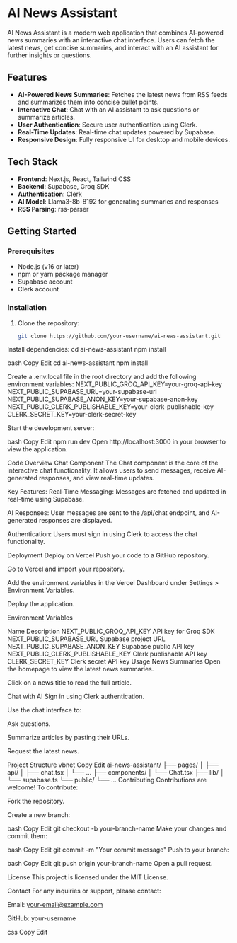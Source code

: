 # AI News Assistant

AI News Assistant is a modern web application that combines AI-powered news summaries with an interactive chat interface. Users can fetch the latest news, get concise summaries, and interact with an AI assistant for further insights or questions.

## Features
- **AI-Powered News Summaries**: Fetches the latest news from RSS feeds and summarizes them into concise bullet points.
- **Interactive Chat**: Chat with an AI assistant to ask questions or summarize articles.
- **User Authentication**: Secure user authentication using Clerk.
- **Real-Time Updates**: Real-time chat updates powered by Supabase.
- **Responsive Design**: Fully responsive UI for desktop and mobile devices.

## Tech Stack
- **Frontend**: Next.js, React, Tailwind CSS
- **Backend**: Supabase, Groq SDK
- **Authentication**: Clerk
- **AI Model**: Llama3-8b-8192 for generating summaries and responses
- **RSS Parsing**: rss-parser

## Getting Started

### Prerequisites
- Node.js (v16 or later)
- npm or yarn package manager
- Supabase account
- Clerk account

### Installation
1. Clone the repository:
   ```bash
   git clone https://github.com/your-username/ai-news-assistant.git
Install dependencies:
cd ai-news-assistant
npm install

bash
Copy
Edit
cd ai-news-assistant
npm install

Create a .env.local file in the root directory and add the following environment variables:
NEXT_PUBLIC_GROQ_API_KEY=your-groq-api-key
NEXT_PUBLIC_SUPABASE_URL=your-supabase-url
NEXT_PUBLIC_SUPABASE_ANON_KEY=your-supabase-anon-key
NEXT_PUBLIC_CLERK_PUBLISHABLE_KEY=your-clerk-publishable-key
CLERK_SECRET_KEY=your-clerk-secret-key

Start the development server:

bash
Copy
Edit
npm run dev
Open http://localhost:3000 in your browser to view the application.

Code Overview
Chat Component
The Chat component is the core of the interactive chat functionality. It allows users to send messages, receive AI-generated responses, and view real-time updates.

Key Features:
Real-Time Messaging: Messages are fetched and updated in real-time using Supabase.

AI Responses: User messages are sent to the /api/chat endpoint, and AI-generated responses are displayed.

Authentication: Users must sign in using Clerk to access the chat functionality.

Deployment
Deploy on Vercel
Push your code to a GitHub repository.

Go to Vercel and import your repository.

Add the environment variables in the Vercel Dashboard under Settings > Environment Variables.

Deploy the application.

Environment Variables

Name	Description
NEXT_PUBLIC_GROQ_API_KEY	API key for Groq SDK
NEXT_PUBLIC_SUPABASE_URL	Supabase project URL
NEXT_PUBLIC_SUPABASE_ANON_KEY	Supabase public API key
NEXT_PUBLIC_CLERK_PUBLISHABLE_KEY	Clerk publishable API key
CLERK_SECRET_KEY	Clerk secret API key
Usage
News Summaries
Open the homepage to view the latest news summaries.

Click on a news title to read the full article.

Chat with AI
Sign in using Clerk authentication.

Use the chat interface to:

Ask questions.

Summarize articles by pasting their URLs.

Request the latest news.

Project Structure
vbnet
Copy
Edit
ai-news-assistant/
├── pages/
│   ├── api/
│   ├── chat.tsx
│   └── ...
├── components/
│   └── Chat.tsx
├── lib/
│   └── supabase.ts
└── public/
    └── ...
Contributing
Contributions are welcome! To contribute:

Fork the repository.

Create a new branch:

bash
Copy
Edit
git checkout -b your-branch-name
Make your changes and commit them:

bash
Copy
Edit
git commit -m "Your commit message"
Push to your branch:

bash
Copy
Edit
git push origin your-branch-name
Open a pull request.

License
This project is licensed under the MIT License.

Contact
For any inquiries or support, please contact:

Email: your-email@example.com

GitHub: your-username

css
Copy
Edit
